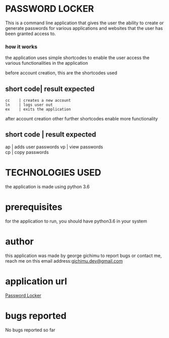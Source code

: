 # PASSWORD LOCKER

This is a command line application that gives the user the ability to create or generate passwords for various applications and websites that the user has been granted access to.

### how it works

the application uses simple shortcodes to enable the user access the various functionalities in the application

before account creation, this are the shortcodes used 


short code| result expected       
----------------------------------      
    cc    | creates a new account 
    ln    | logs user out         
    ex    | exits the application 

after account creation other further shortcodes enable more functionality

 short code | result expected     
---------------------------------
   ap      |  adds user passwords
   vp      |  view passwords     
   cp      |  copy passwords     



# TECHNOLOGIES USED

the application is made using python 3.6

# prerequisites

for the application to run, you should have python3.6 in your system

# author
this application was made by george gichimu
to report bugs or contact me, reach me on this email address:[gichimu.dev@gmail.com](gichimu.dev@gmail.com)

# application url
[Password Locker](https://github.com/gichimux/password-locker)

# bugs reported
No bugs reported so far

